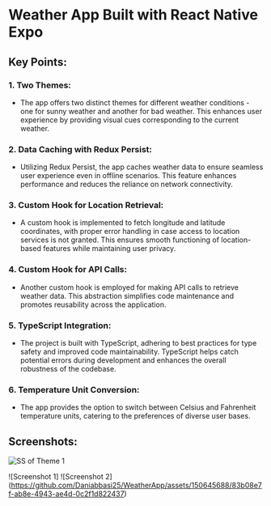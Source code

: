 # Weather App Built with React Native Expo

## Key Points:

### 1. Two Themes:
- The app offers two distinct themes for different weather conditions - one for sunny weather and another for bad weather. This enhances user experience by providing visual cues corresponding to the current weather.

### 2. Data Caching with Redux Persist:
- Utilizing Redux Persist, the app caches weather data to ensure seamless user experience even in offline scenarios. This feature enhances performance and reduces the reliance on network connectivity.

### 3. Custom Hook for Location Retrieval:
- A custom hook is implemented to fetch longitude and latitude coordinates, with proper error handling in case access to location services is not granted. This ensures smooth functioning of location-based features while maintaining user privacy.

### 4. Custom Hook for API Calls:
- Another custom hook is employed for making API calls to retrieve weather data. This abstraction simplifies code maintenance and promotes reusability across the application.

### 5. TypeScript Integration:
- The project is built with TypeScript, adhering to best practices for type safety and improved code maintainability. TypeScript helps catch potential errors during development and enhances the overall robustness of the codebase.

### 6. Temperature Unit Conversion:
- The app provides the option to switch between Celsius and Fahrenheit temperature units, catering to the preferences of diverse user bases.


## Screenshots:
![SS of Theme 1](https://github.com/Daniabbasi25/WeatherApp/assets/150645688/8998d7c3-1366-43cd-a20f-24a2c0e4b553)

![Screenshot 1]
![Screenshot 2] (https://github.com/Daniabbasi25/WeatherApp/assets/150645688/83b08e7f-ab8e-4943-ae4d-0c2f1d822437)

